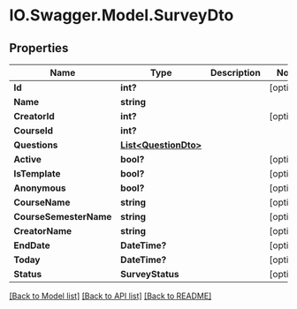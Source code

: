 # IO.Swagger.Model.SurveyDto
## Properties

Name | Type | Description | Notes
------------ | ------------- | ------------- | -------------
**Id** | **int?** |  | [optional] 
**Name** | **string** |  | 
**CreatorId** | **int?** |  | [optional] 
**CourseId** | **int?** |  | 
**Questions** | [**List&lt;QuestionDto&gt;**](QuestionDto.md) |  | 
**Active** | **bool?** |  | [optional] 
**IsTemplate** | **bool?** |  | [optional] 
**Anonymous** | **bool?** |  | [optional] 
**CourseName** | **string** |  | [optional] 
**CourseSemesterName** | **string** |  | [optional] 
**CreatorName** | **string** |  | [optional] 
**EndDate** | **DateTime?** |  | [optional] 
**Today** | **DateTime?** |  | [optional] 
**Status** | **SurveyStatus** |  | [optional] 

[[Back to Model list]](../README.md#documentation-for-models) [[Back to API list]](../README.md#documentation-for-api-endpoints) [[Back to README]](../README.md)

